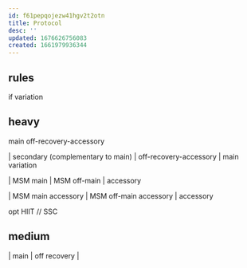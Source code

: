```yaml
---
id: f61pepqojezw41hgv2t2otn
title: Protocol
desc: ''
updated: 1676626756083
created: 1661979936344
---
```


## rules
if variation

## heavy

main
  off-recovery-accessory

| secondary (complementary to main)
|  off-recovery-accessory
| main variation

| MSM main
| MSM off-main
| accessory

| MSM main accessory
| MSM off-main accessory
| accessory

opt HIIT // SSC

## medium
| main
|   off recovery
|